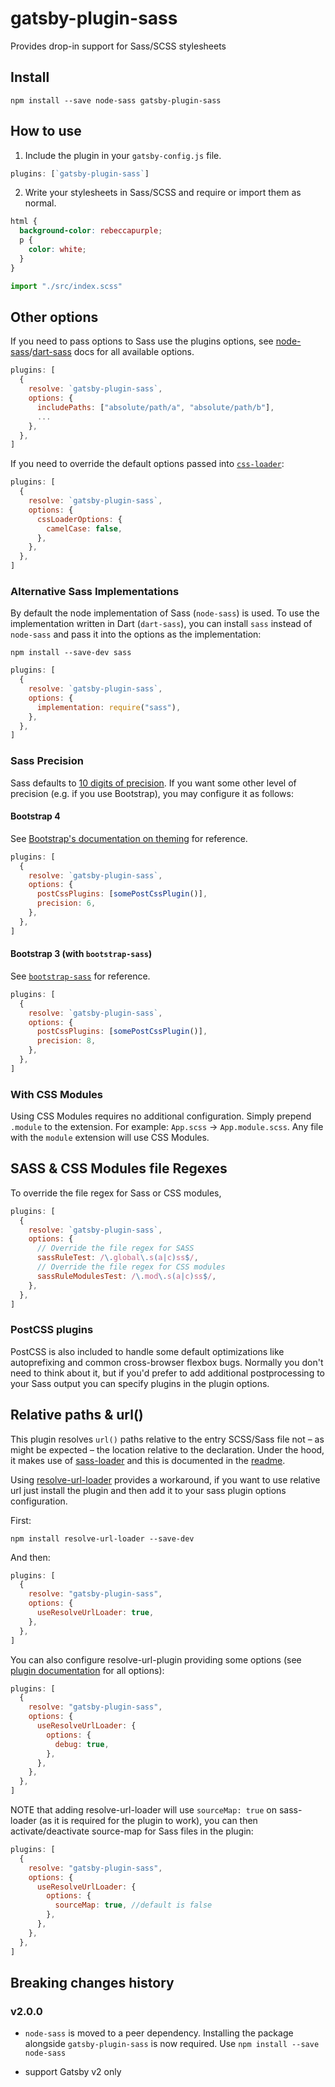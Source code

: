 # gatsby-plugin-sass

Provides drop-in support for Sass/SCSS stylesheets

## Install

`npm install --save node-sass gatsby-plugin-sass`

## How to use

1. Include the plugin in your `gatsby-config.js` file.

```javascript:title=gatsby-config.js
plugins: [`gatsby-plugin-sass`]
```

2. Write your stylesheets in Sass/SCSS and require or import them as normal.

```scss:title=src/index.scss
html {
  background-color: rebeccapurple;
  p {
    color: white;
  }
}
```

```javascript:title=gatsby-browser.js
import "./src/index.scss"
```

## Other options

If you need to pass options to Sass use the plugins options, see [node-sass](https://github.com/sass/node-sass)/[dart-sass](https://github.com/sass/dart-sass) docs
for all available options.

```javascript:title=gatsby-config.js
plugins: [
  {
    resolve: `gatsby-plugin-sass`,
    options: {
      includePaths: ["absolute/path/a", "absolute/path/b"],
      ...
    },
  },
]
```

If you need to override the default options passed into [`css-loader`](https://github.com/webpack-contrib/css-loader/tree/version-1):

```javascript:title=gatsby-config.js
plugins: [
  {
    resolve: `gatsby-plugin-sass`,
    options: {
      cssLoaderOptions: {
        camelCase: false,
      },
    },
  },
]
```

### Alternative Sass Implementations

By default the node implementation of Sass (`node-sass`) is used. To use the implementation written in Dart (`dart-sass`), you can install `sass` instead of `node-sass` and pass it into the options as the implementation:

```shell
npm install --save-dev sass
```

```javascript:title=gatsby-config.js
plugins: [
  {
    resolve: `gatsby-plugin-sass`,
    options: {
      implementation: require("sass"),
    },
  },
]
```

### Sass Precision

Sass defaults to [10 digits of precision](https://github.com/sass/sass/pull/2297). If you want some other level of precision (e.g. if you use Bootstrap), you may configure it as follows:

#### Bootstrap 4

See [Bootstrap's documentation on theming](https://github.com/twbs/bootstrap/blob/master/site/content/docs/4.3/getting-started/theming.md#sass) for reference.

```javascript:title=gatsby-config.js
plugins: [
  {
    resolve: `gatsby-plugin-sass`,
    options: {
      postCssPlugins: [somePostCssPlugin()],
      precision: 6,
    },
  },
]
```

#### Bootstrap 3 (with `bootstrap-sass`)

See [`bootstrap-sass`](https://github.com/twbs/bootstrap-sass/blob/master/README.md#sass-number-precision) for reference.

```javascript:title=gatsby-config.js
plugins: [
  {
    resolve: `gatsby-plugin-sass`,
    options: {
      postCssPlugins: [somePostCssPlugin()],
      precision: 8,
    },
  },
]
```

### With CSS Modules

Using CSS Modules requires no additional configuration. Simply prepend `.module` to the extension. For example: `App.scss` -> `App.module.scss`.
Any file with the `module` extension will use CSS Modules.

## SASS & CSS Modules file Regexes

To override the file regex for Sass or CSS modules,

```javascript:title=gatsby-config.js
plugins: [
  {
    resolve: `gatsby-plugin-sass`,
    options: {
      // Override the file regex for SASS
      sassRuleTest: /\.global\.s(a|c)ss$/,
      // Override the file regex for CSS modules
      sassRuleModulesTest: /\.mod\.s(a|c)ss$/,
    },
  },
]
```

### PostCSS plugins

PostCSS is also included to handle some default optimizations like autoprefixing
and common cross-browser flexbox bugs. Normally you don't need to think about it, but if
you'd prefer to add additional postprocessing to your Sass output you can specify plugins
in the plugin options.

## Relative paths & url()

This plugin resolves `url()` paths relative to the entry SCSS/Sass file not – as might be expected – the location relative to the declaration. Under the hood, it makes use of [sass-loader](https://github.com/webpack-contrib/sass-loader/blob/master/README.md#problems-with-url) and this is documented in the [readme](https://github.com/webpack-contrib/sass-loader/blob/master/README.md#problems-with-url).

Using [resolve-url-loader](https://github.com/bholloway/resolve-url-loader) provides a workaround, if you want to use relative url just install the plugin and then add it to your sass plugin options configuration.

First:

```shell
npm install resolve-url-loader --save-dev
```

And then:

```javascript:title=gatsby-config.js
plugins: [
  {
    resolve: "gatsby-plugin-sass",
    options: {
      useResolveUrlLoader: true,
    },
  },
]
```

You can also configure resolve-url-plugin providing some options (see [plugin documentation](https://github.com/bholloway/resolve-url-loader) for all options):

```javascript:title=gatsby-config.js
plugins: [
  {
    resolve: "gatsby-plugin-sass",
    options: {
      useResolveUrlLoader: {
        options: {
          debug: true,
        },
      },
    },
  },
]
```

NOTE that adding resolve-url-loader will use `sourceMap: true` on sass-loader (as it is required for the plugin to work), you can then activate/deactivate source-map for Sass files in the plugin:

```javascript:title=gatsby-config.js
plugins: [
  {
    resolve: "gatsby-plugin-sass",
    options: {
      useResolveUrlLoader: {
        options: {
          sourceMap: true, //default is false
        },
      },
    },
  },
]
```

## Breaking changes history

<!-- Please keep the breaking changes list ordered with the newest change at the top -->

### v2.0.0

- `node-sass` is moved to a peer dependency. Installing the package
  alongside `gatsby-plugin-sass` is now required. Use `npm install --save node-sass`

- support Gatsby v2 only

